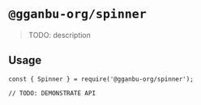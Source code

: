 # `@gganbu-org/spinner`

> TODO: description

## Usage

```
const { Spinner } = require('@gganbu-org/spinner');

// TODO: DEMONSTRATE API
```
